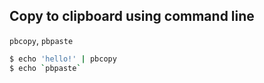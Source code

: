 ## Copy to clipboard using command line

`pbcopy`, `pbpaste`

```bash
$ echo 'hello!' | pbcopy
$ echo `pbpaste`
```